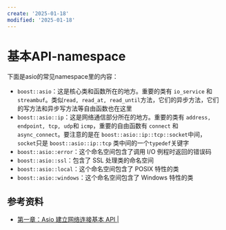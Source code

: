 ```yaml
---
create: '2025-01-18'
modified: '2025-01-18'
---
```


# 基本API-namespace

下面是asio的常见namespace里的内容：

- `boost::asio`：这是核心类和函数所在的地方。重要的类有 `io_service` 和 `streambuf`。类似`read, read_at, read_until`方法，它们的异步方法，它们的写方法和异步写方法等自由函数也在这里
- `boost::asio::ip`：这是网络通信部分所在的地方。重要的类有 `address, endpoint, tcp, udp`和 `icmp`，重要的自由函数有 `connect` 和 `async_connect`。要注意的是在 `boost::asio::ip::tcp::socket`中间，`socket`只是 `boost::asio::ip::tcp` 类中间的一个`typedef`关键字
- `boost::asio::error`：这个命名空间包含了调用 I/O 例程时返回的错误码
- `boost::asio::ssl`：包含了 SSL 处理类的命名空间
- `boost::asio::local`：这个命名空间包含了 POSIX 特性的类
- `boost::asio::windows`：这个命名空间包含了 Windows 特性的类

## 参考资料

* [第一章：Asio 建立网络连接基本 API |](https://xiaoyangst.github.io/2024/08/30/第一章：Asio-建立网络连接基本-API/)